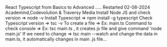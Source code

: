 React Typescript from Basics to Advanced .....
Restarted 02-08-2024
Academind,Codevolution & Traversy Media
Install Node JS and check version => node -v
Install Typescript => npm install -g typescript
Check Typescript version => tsc -v
To create a file => Ex: main.ts
Command to check console => Ex: tsc main.ts , it creates js file and give command 'node main.js'
If we need to change => tsc main --watch and change the data in main.ts, it automatically changes in main .js file...

